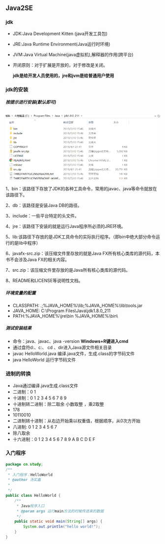 ## Java2SE

### jdk

- JDK:Java Development Kitten (java开发工具包)
- JRE:Java Runtime Environment(Java运行时环境)
- JVM:Java Virtual Machine(java虚拟机),解释器的作用(跨平台)

- 开闭原则：对于扩展是开放的，对于修改是关闭。

  **jdk是给开发人员使用的，jre和jvm是给普通用户使用**

### jdk的安装

##### 按提示进行安装(默认即可)
![图片alt](jdkdir.png)


  1、bin：该路径下存放了JDK的各种工具命令，常用的javac、java等命令就放在该路径下。
 
  2、db：该路径是安装Java DB的路径。
  
  3、include：一些平台特定的头文件。
  
  4、jre：该路径下安装的就是运行Java程序所必须的JRE环境。
  
  5、lib:该路径下存放的是JDK工具命令的实际执行程序。（即bin中绝大部分命令运行的是lib中程序）
  
  6、javafx-src.zip：该压缩文件里存放的就是Java FX所有核心类库的源代码，本书不会涉及Java FX的相关内容。
  
  7、src.zip：该压缩文件里存放的是Java所有核心类库的源代码。
  
  8、README和LICENSE等说明性文档。


##### 环境变量的配置
- CLASSPATH: .;%JAVA_HOME%\lib;%JAVA_HOME%\lib\tools.jar
- JAVA_HOME: C:\Program Files\Java\jdk1.8.0_211
- PATH:%JAVA_HOME%\jre\bin  %JAVA_HOME%\bin\

##### 测试安装结果
- 命令：java、javac、java -version
**Windows+R键进入cmd**
- 通过盘符d:、c:、 cd 、dir进入Java源文件相关目录
- javac HelloWorld.java 编译.java文件，生成.class的字节码文件
- java  HelloWorld      运行字节码文件

### 进制的转换
- Java通过编译.java生成.class文件
-  二进制：0 1
- 十进制：0 1 2 3 4 5 6 7 8 9
-  十进制转二进制：除二取余  小数取整 ，乘2取整
-  178
-  10110010
-  二进制转十进制：从右边开始乘以权重值，根据顺序，从0次方开始
-  八进制: 0 1 2 3 4 5 6 7
- 除八取余
-  十六进制：0 1 2 3 4 5 6 7 8 9 A B C D E F

### 入门程序
```java
package cn.study;
/**
 * 入门程序：HelloWorld
 * @author 汤实鑫
 *
 */
public class HelloWorld {
	/**
	 * Java程序入口
	 * @param args 运行main方法的时候传进来的数据
	 */
	public static void main(String[] args) {
		System.out.println("hello world!");
	}
}
```